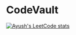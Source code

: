 # CodeVault

[![Ayush's LeetCode stats](https://leetcode-stats-six.vercel.app/api?username=AYUSH_MOHANTY)](https://github.com/madushadhanushka/github-readme)
